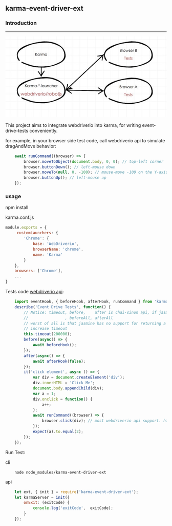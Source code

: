 ## karma-event-driver-ext

### Introduction
----------------

[![Logic](./logic.jpeg)](xx)

This project aims to integrate webdriverio into karma, for writing event-drive-tests conveniently.

for example, in your browser side test code, call webdriverio api to simulate dragAndMove behavior:

```jsx
    await runCommand((browser) => {
        browser.moveToObject(document.body, 0, 0); // top-left corner
        browser.buttonDown(); // left-mouse down
        browser.moveTo(null, 0, -100); // mouse-move -100 on the Y-axis
        browser.buttonUp(); // left-mouse up
    });
```


### usage

npm install

karma.conf.js

```jsx
module.exports = {
     customLaunchers: {
        'Chrome': {
            base: 'WebDriverio',
            browserName: 'chrome',
            name: 'Karma'
        }
    },
    browsers: ['Chrome'],
    ...
}
```

Tests code [webdriverio api](http://webdriver.io/api.html):

```jsx
    import eventHook, { beforeHook, afterHook, runCommand } from 'karma-event-driver-ext/cjs/event-drivers-hooks';
    describe('Event Drive Tests', function() {
        // Notice: timeout, before,    after is chai-sinon api, if jasmine, should be:
        //                , beforeAll, afterAll
        // worst of all is that jasmine has no support for returning a promise, u must call 'done' manually.
        // increase timeout
        this.timeout(200000);
        before(async() => {
            await beforeHook();
        });
        after(async() => {
            await afterHook(false);
        });
        it('click element', async () => {
            var div = document.createElement('div');
            div.innerHTML = 'Click Me';
            document.body.appendChild(div);
            var a = 1;
            div.onclick = function() {
                a++;
            };
            await runCommand((browser) => {
                browser.click(div); // most webdriverio api support. http://webdriver.io/api.html
            });
            expect(a).to.equal(2);
        });
    });
```

Run Test:

cli

```
    node node_modules/karma-event-driver-ext
```

api

```jsx
    let ext, { init } = require('karma-event-driver-ext');
    let karmaServer = init({
        onExit: (exitCode) {
            console.log('exitCode',  exitCode);
        }
    });
```
 